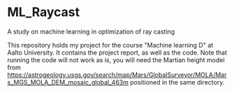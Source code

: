 # ML_Raycast
A study on machine learning in optimization of ray casting

This repository holds my project for the course "Machine learning D" at Aalto University. It contains the project report, as well as the code. Note that running the code will not work as is, you will need the Martian height model from https://astrogeology.usgs.gov/search/map/Mars/GlobalSurveyor/MOLA/Mars_MGS_MOLA_DEM_mosaic_global_463m positioned in the same directory.
